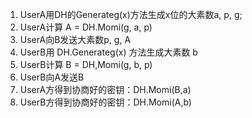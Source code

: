 ﻿1. UserA用DH的Generateg(x)方法生成x位的大素数a, p, g;2. UserA计算 A = DH.Momi(g, a, p) 2. UserA向B发送大素数p, g, A3. UserB用 DH.Generateg(x) 方法生成大素数 b4. UserB计算 B = DH,Momi(g, b, p)4. UserB向A发送B5. UserA方得到协商好的密钥：DH.Momi(B,a)6. UserB方得到协商好的密钥：DH.Momi(A,b)